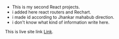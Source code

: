 * This is my second React projects.
* i added here react routers and Rechart.
* i made id according to Jhankar mahabub direction.
* i don't know what kind of information write here. 

This is live site link [Link](https://vermillion-fudge-0add5f.netlify.app/).
